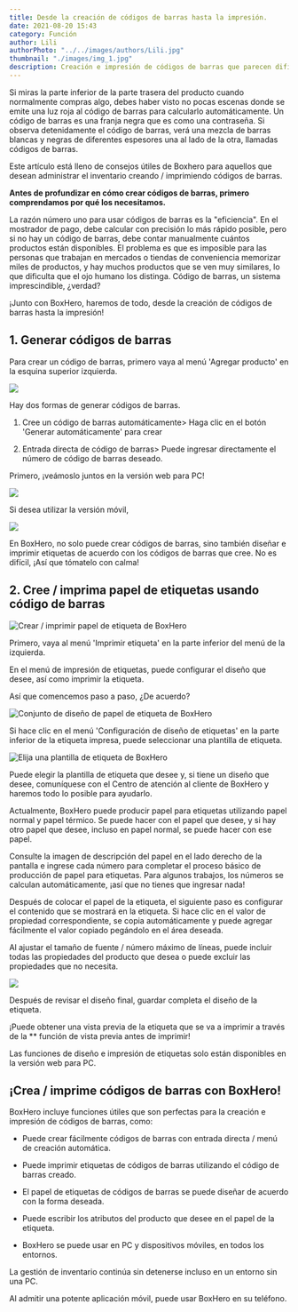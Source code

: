 ```yaml
---
title: Desde la creación de códigos de barras hasta la impresión.
date: 2021-08-20 15:43
category: Función
author: Lili
authorPhoto: "../../images/authors/Lili.jpg"
thumbnail: "./images/img_1.jpg"
description: Creación e impresión de códigos de barras que parecen difíciles y fáciles de entender.
---
```


Si miras la parte inferior de la parte trasera del producto cuando normalmente compras algo, debes haber visto no pocas escenas donde se emite una luz roja al código de barras para calcularlo automáticamente. Un código de barras es una franja negra que es como una contraseña. Si observa detenidamente el código de barras, verá una mezcla de barras blancas y negras de diferentes espesores una al lado de la otra, llamadas códigos de barras.



<gray-text>Este artículo está lleno de consejos útiles de Boxhero para aquellos que desean administrar el inventario creando / imprimiendo códigos de barras. </gray-text>



**Antes de profundizar en cómo crear códigos de barras, primero comprendamos por qué los necesitamos.**

La razón número uno para usar códigos de barras es la "eficiencia". En el mostrador de pago, debe calcular con precisión lo más rápido posible, pero si no hay un código de barras, debe contar manualmente cuántos productos están disponibles. El problema es que es imposible para las personas que trabajan en mercados o tiendas de conveniencia memorizar miles de productos, y hay muchos productos que se ven muy similares, lo que dificulta que el ojo humano los distinga. Código de barras, un sistema imprescindible, ¿verdad?



¡Junto con BoxHero, haremos de todo, desde la creación de códigos de barras hasta la impresión!

## 1. Generar códigos de barras

Para crear un código de barras, primero vaya al menú 'Agregar producto' en la esquina superior izquierda.



![](images/img_2.png)



Hay dos formas de generar códigos de barras.

1. Cree un código de barras automáticamente> Haga clic en el botón 'Generar automáticamente'  para crear

1. Entrada directa de código de barras> Puede ingresar directamente el número de código de barras deseado.



Primero, ¡veámoslo juntos en la versión web para PC!

![](images/img_3.gif)



Si desea utilizar la versión móvil,

![](images/img_4.gif)

En BoxHero, no solo puede crear códigos de barras, sino también diseñar e imprimir etiquetas de acuerdo con los códigos de barras que cree. No es difícil, ¡Así que tómatelo con calma!



## 2. **Cree / imprima papel de etiquetas usando código de barras**

![Crear / imprimir papel de etiqueta de BoxHero](images/img_5.png)

Primero, vaya al menú 'Imprimir etiqueta' en la parte inferior del menú de la izquierda.

En el menú de impresión de etiquetas, puede configurar el diseño que desee, así como imprimir la etiqueta.

Así que comencemos paso a paso, ¿De acuerdo?



![Conjunto de diseño de papel de etiqueta de BoxHero](images/img_6.gif)

Si hace clic en el menú 'Configuración de diseño de etiquetas' en la parte inferior de la etiqueta impresa, puede seleccionar una plantilla de etiqueta.



![Elija una plantilla de etiqueta de BoxHero](images/img_7.png)

Puede elegir la plantilla de etiqueta que desee y, si tiene un diseño que desee, comuníquese con el Centro de atención al cliente de BoxHero y haremos todo lo posible para ayudarlo.

Actualmente, BoxHero puede producir papel para etiquetas utilizando papel normal y papel térmico. Se puede hacer con el papel que desee, y si hay otro papel que desee, incluso en papel normal, se puede hacer con ese papel.

Consulte la imagen de descripción del papel en el lado derecho de la pantalla e ingrese cada número para completar el proceso básico de producción de papel para etiquetas. Para algunos trabajos, los números se calculan automáticamente, ¡así que no tienes que ingresar nada!

Después de colocar el papel de la etiqueta, el siguiente paso es configurar el contenido que se mostrará en la etiqueta. Si hace clic en el valor de propiedad correspondiente, se copia automáticamente y puede agregar fácilmente el valor copiado pegándolo en el área deseada.

Al ajustar el tamaño de fuente / número máximo de líneas, puede incluir todas las propiedades del producto que desea o puede excluir las propiedades que no necesita.



![](images/img_8.png)

Después de revisar el diseño final, guardar completa el diseño de la etiqueta.

¡Puede obtener una vista previa de la etiqueta que se va a imprimir a través de la ** función de vista previa antes de imprimir!

<caution-box>

Las funciones de diseño e impresión de etiquetas solo están disponibles en la versión web para PC.

</caution-box>





## ¡Crea / imprime códigos de barras con BoxHero!

BoxHero incluye funciones útiles que son perfectas para la creación e impresión de códigos de barras, como:

- Puede crear fácilmente códigos de barras con entrada directa / menú de creación automática.

- Puede imprimir etiquetas de códigos de barras utilizando el código de barras creado.

- El papel de etiquetas de códigos de barras se puede diseñar de acuerdo con la forma deseada.

- Puede escribir los atributos del producto que desee en el papel de la etiqueta.

<tip-box>

- BoxHero se puede usar en PC y dispositivos móviles, en todos los entornos.

La gestión de inventario continúa sin detenerse incluso en un entorno sin una PC.

Al admitir una potente aplicación móvil, puede usar BoxHero en su teléfono.

</tip-box>

